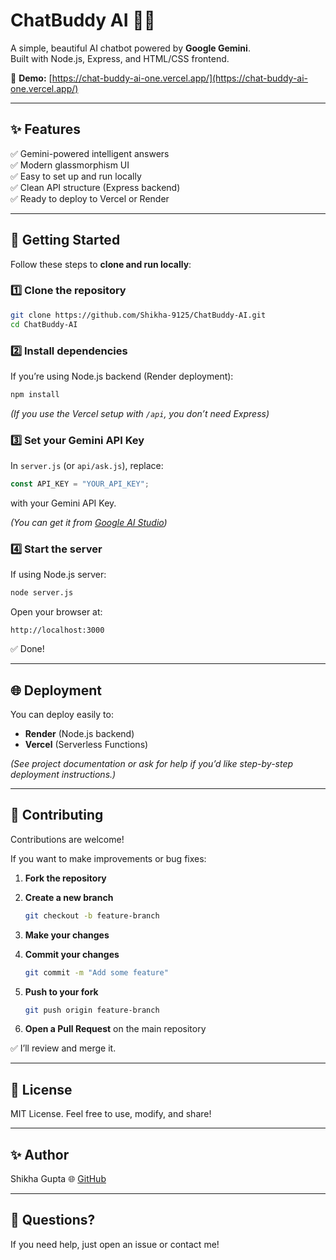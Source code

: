 
# ChatBuddy AI 🤖✨

A simple, beautiful AI chatbot powered by **Google Gemini**.  
Built with Node.js, Express, and HTML/CSS frontend.  

🌟 **Demo:** [https://chat-buddy-ai-one.vercel.app/](https://chat-buddy-ai-one.vercel.app/)

---

## ✨ Features

✅ Gemini-powered intelligent answers  
✅ Modern glassmorphism UI  
✅ Easy to set up and run locally  
✅ Clean API structure (Express backend)  
✅ Ready to deploy to Vercel or Render  

---

## 🚀 Getting Started

Follow these steps to **clone and run locally**:

### 1️⃣ Clone the repository

```bash
git clone https://github.com/Shikha-9125/ChatBuddy-AI.git
cd ChatBuddy-AI
````

### 2️⃣ Install dependencies

If you’re using Node.js backend (Render deployment):

```bash
npm install
```

*(If you use the Vercel setup with `/api`, you don’t need Express)*

### 3️⃣ Set your Gemini API Key

In `server.js` (or `api/ask.js`), replace:

```javascript
const API_KEY = "YOUR_API_KEY";
```

with your Gemini API Key.

*(You can get it from [Google AI Studio](https://ai.google.dev/))*

### 4️⃣ Start the server

If using Node.js server:

```bash
node server.js
```

Open your browser at:

```
http://localhost:3000
```

✅ Done!

---

## 🌐 Deployment

You can deploy easily to:

* **Render** (Node.js backend)
* **Vercel** (Serverless Functions)

*(See project documentation or ask for help if you’d like step-by-step deployment instructions.)*

---

## 🤝 Contributing

Contributions are welcome!

If you want to make improvements or bug fixes:

1. **Fork the repository**
2. **Create a new branch**

   ```bash
   git checkout -b feature-branch
   ```
3. **Make your changes**
4. **Commit your changes**

   ```bash
   git commit -m "Add some feature"
   ```
5. **Push to your fork**

   ```bash
   git push origin feature-branch
   ```
6. **Open a Pull Request** on the main repository

✅ I’ll review and merge it.

---

## 📄 License

MIT License.
Feel free to use, modify, and share!

---

## ✨ Author

Shikha Gupta
🌐 [GitHub](https://github.com/Shikha-9125)

---

## 💬 Questions?

If you need help, just open an issue or contact me!
